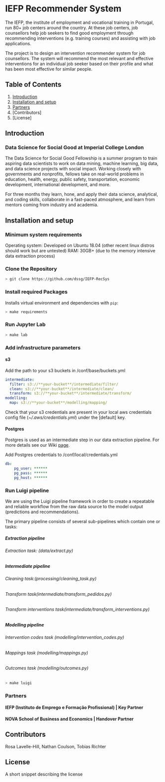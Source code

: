 # IEFP Recommender System

The IEFP, the institute of employment and vocational training in Portugal, run 80+ job centers around the country. At these job centers, job counsellors help job seekers to find good employment through recommending interventions (e.g. training courses) and assisting with job applications.

The project is to design an intervention recommender system for job counsellors. The system will recommend the most relevant and effective interventions for an individual job seeker based on their profile and what has been most effective for similar people.

## Table of Contents

1. [Introduction](https://github.com/dssg/repo_name#introduction)
2. [Installation and setup](https://github.com/dssg/repo_name#setup)
3. [Partners](https://github.com/dssg/repo_name#partners)
4. [Contributors]
5. [License]

## Introduction

### Data Science for Social Good at Imperial College London

The Data Science for Social Good Fellowship is a summer program to train aspiring data scientists to work on data mining, machine learning, big data, and data science projects with social impact. Working closely with governments and nonprofits, fellows take on real-world problems in education, health, energy, public safety, transportation, economic development, international development, and more.

For three months they learn, hone, and apply their data science, analytical, and coding skills, collaborate in a fast-paced atmosphere, and learn from mentors coming from industry and academia.

## Installation and setup

### Minimum system requirements

Operating system: Developed on Ubuntu 18.04 (other recent linux distros should work but are untested)
RAM: 30GB+ (due to the memory intensive data extraction process)

### Clone the Repository

```bash
> git clone https://github.com/dssg/IEFP-RecSys
```

### Install required Packages

Installs virtual environment and dependencies with `pip`:

```bash
> make requirements
```

### Run Jupyter Lab

``` bash
> make lab
```

### Add infrastructure parameters

#### s3

Add the path to your s3 buckets in /conf/base/buckets.yml

``` yaml
intermediate:
  filter: s3://**your-bucket**/intermediate/filter/
  clean: s3://**your-bucket**/intermediate/clean/
  transform: s3://**your-bucket**/intermediate/transform/
modelling:
  map: s3://**your-bucket**/modelling/mapping/
```

Check that your s3 credentials are present in your local aws credentials config file (_~/.aws/credentials.yml_) under the [default] key.

#### Postgres

Postgres is used as an intermediate step in our data extraction pipeline. For more details see our Wiki [page](https://github.com/dssg/IEFP-RecSys/wiki/Pipeline-Overview).

Add Postgres credentials to /conf/local/credentials.yml

``` yaml
db:
    pg_user: ******
    pg_pass: ******
    pg_host: ******
```

### Run Luigi pipeline

We are using the Luigi pipeline framework in order to create a repeatable and reliable workflow from the raw data source to the model output (predictions and recommendations).

The primary pipeline consists of several sub-pipelines which contain one or tasks:

##### _Extraction pipeline_

###### Extraction task: (data/extract.py)

##### _Intermediate pipeline_

###### Cleaning task:(processing/cleaning_task.py)
###### Transform task(intermediate/transform_pedidos.py)
###### Transform interventions task(intermediate/transform_interventions.py)

##### _Modelling pipeline_

###### Intervention codes task (modelling/intervention_codes.py)
###### Mappings task (modelling/mappings.py)
###### Outcomes task (modelling/outcomes.py)

``` bash
> make luigi
```

### Partners

#### IEFP (Instituto de Emprego e Formação Profissional) | Key Partner
#### NOVA School of Business and Economics | Handover Partner

## Contributors

Rosa Lavelle-Hill, Nathan Coulson, Tobias Richter

## License

A short snippet describing the license

